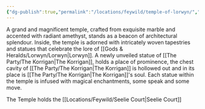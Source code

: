 ```yaml
---
{"dg-publish":true,"permalink":"/locations/feywild/temple-of-lorwyn/","tags":["Undiscovered"],"updated":"2025-03-01T21:15:48.086+00:00"}
---
```


A grand and magnificent temple, crafted from exquisite marble and accented with radiant amethyst, stands as a beacon of architectural splendour. Inside, the temple is adorned with intricately woven tapestries and statues that celebrate the lore of [[Gods & Heralds/Lorwyn/Lorwyn\|Lorwyn]]. A newly unveiled statue of [[The Party/The Korrigan\|The Korrigan]], holds a place of prominence, the chest cavity of [[The Party/The Korrigan\|The Korrigan]] is hollowed out and in its place is [[The Party/The Korrigan\|The Korrigan]]'s soul. Each statue within the temple is infused with magical enchantments, some speak and some move.

The Temple holds the [[Locations/Feywild/Seelie Court\|Seelie Court]]
